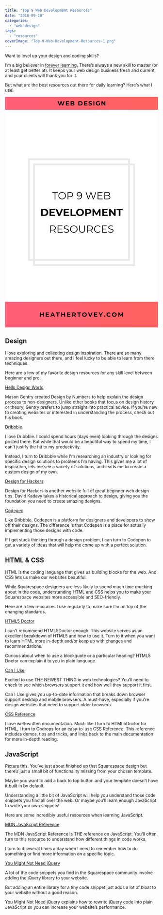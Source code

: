 ```yaml
---
title: "Top 9 Web Development Resources"
date: "2018-09-18"
categories: 
  - "web-design"
tags: 
  - "resources"
coverImage: "Top-9-Web-Development-Resources-1.png"
---
```


Want to level up your design and coding skills?

I’m a big believer in [forever learning](https://heathertovey.com/blog/learn-what-you-need). There’s always a new skill to master (or at least get better at). It keeps your web design business fresh and current, and your clients will thank you for it.

But what are the best resources out there for daily learning? Here’s what I use!

![ Top 9 Web Development Resources ](./images/Top-9-Web-Development-Resources.png)

## Design

I love exploring and collecting design inspiration. There are so many amazing designers out there, and I feel lucky to be able to learn from there techniques.

Here are a few of my favorite design resources for any skill level between beginner and pro.

[Hello Design World](https://www.amazon.com/dp/B06XQRY9ST/)

Mason Gentry created Design by Numbers to help explain the design process to non-designers. Unlike other books that focus on design history or theory, Gentry prefers to jump straight into practical advice. If you're new to creating websites or interested in understanding the process, check out his book.

[Dribbble](https://dribbble.com/)

I love Dribbble. I could spend hours (days even) looking through the designs posted there. But while that would be a beautiful way to spend my time, I can't justify the hit to my productivity.

Instead, I turn to Dribbble while I'm researching an industry or looking for specific design solutions to problems I'm having. This gives me a lot of inspiration, lets me see a variety of solutions, and leads me to create a custom design of my own.

[Design for Hackers](https://designforhackers.com/)

Design for Hackers is another website full of great beginner web design tips. David Kadavy takes a historical approach to design, giving you the foundation you need to create amazing designs.

[Codepen](https://codepen.io/)

Like Dribbble, Codepen is a platform for designers and developers to show off their designs. The difference is that Codepen is a place for actually implementing those designs with code.

If I get stuck thinking through a design problem, I can turn to Codepen to get a variety of ideas that will help me come up with a perfect solution.

## HTML & CSS

HTML is the coding language that gives us building blocks for the web. And CSS lets us make our websites beautiful.

While Squarespace designers are less likely to spend much time mucking about in the code, understanding HTML and CSS helps you to make your Squarespace websites more accessible and SEO-friendly.

Here are a few resources I use regularly to make sure I’m on top of the changing standards.

[HTML5 Doctor](http://html5doctor.com/)

I can't recommend HTML5Doctor enough. This website serves as an excellent breakdown of HTML5 and how to use it. Turn to it when you want to learn HTML more in-depth and/or keep up with changes and recommendations.

Curious about when to use a blockquote or a particular heading? HTML5 Doctor can explain it to you in plain language.

[Can I Use](https://caniuse.com/)

Excited to use THE NEWEST THING in web technologies? You'll need to check to see which browsers support it and how well they support it first.

Can I Use gives you up-to-date information that breaks down browser support desktop and mobile browsers. A must-have, especially if you're design websites that need to support older browsers.

[CSS Reference](https://tympanus.net/codrops/css_reference/)

I love well-written documentation. Much like I turn to HTML5Doctor for HTML, I turn to Codrops for an easy-to-use CSS Reference. This reference includes demos, tips and tricks, and links back to the main documentation for more in-depth reading.

## JavaScript

Picture this. You’ve just about finished up that Squarespace design but there’s just a small bit of functionality missing from your chosen template.

Maybe you want to add a back to top button and your template doesn’t have it built in by default.

Understanding a little bit of JavaScript will help you understand those code snippets you find all over the web. Or maybe you’ll learn enough JavaScript to write your own snippets!

Here are some incredibly useful resources when learning JavaScript.

[MDN JavaScript Reference](https://developer.mozilla.org/en-US/docs/Web/JavaScript/Reference)

The MDN JavaScript Reference is THE reference on JavaScript. You'll often turn to this resource to understand how different things in code works.

I turn to it several times a day when I need to remember how to do something or find more information on a specific topic.

[You Might Not Need jQuery](http://youmightnotneedjquery.com/)

A lot of the code snippets you find in the Squarespace community involve adding the jQuery library to your website.

But adding an entire library for a tiny code snippet just adds a lot of bloat to your website without a good reason.

You Might Not Need jQuery explains how to rewrite jQuery code into plain JavaScript so you can increase your website’s performance.